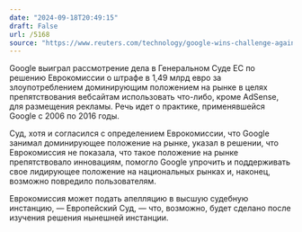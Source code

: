```yaml
---
date: "2024-09-18T20:49:15"
draft: False
url: /5168
source: "https://www.reuters.com/technology/google-wins-challenge-against-149-bln-euro-eu-antitrust-fine-2024-09-18/"
---
```


Google выиграл рассмотрение дела в Генеральном Суде ЕС по решению Еврокомиссии о штрафе в 1,49 млрд евро за злоупотреблением доминирующим положением на рынке в целях препятствования вебсайтам использовать что-либо, кроме AdSense, для размещения рекламы. Речь идет о практике, применявшейся Google с 2006 по 2016 годы.

Суд, хотя и согласился с определением Еврокомиссии, что Google занимал доминирующее положение на рынке, указал в решении, что Еврокомиссия не показала, что такое положение на рынке препятствовало инновациям, помогло Google упрочить и поддерживать свое лидирующее положение на национальных рынках и, наконец, возможно повредило пользователям.

Еврокомиссия может подать апелляцию в высшую судебную инстанцию, — Европейский Суд, — что, возможно, будет сделано после изучения решения нынешней инстанции.
